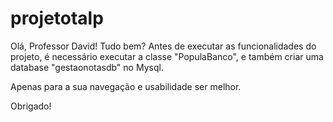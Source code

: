 # projetotalp

Olá, Professor David! Tudo bem?
Antes de executar as funcionalidades do projeto, é necessário executar a classe "PopulaBanco", 
e também criar uma database "gestaonotasdb" no Mysql.

Apenas para a sua navegação e usabilidade ser melhor.

Obrigado!
